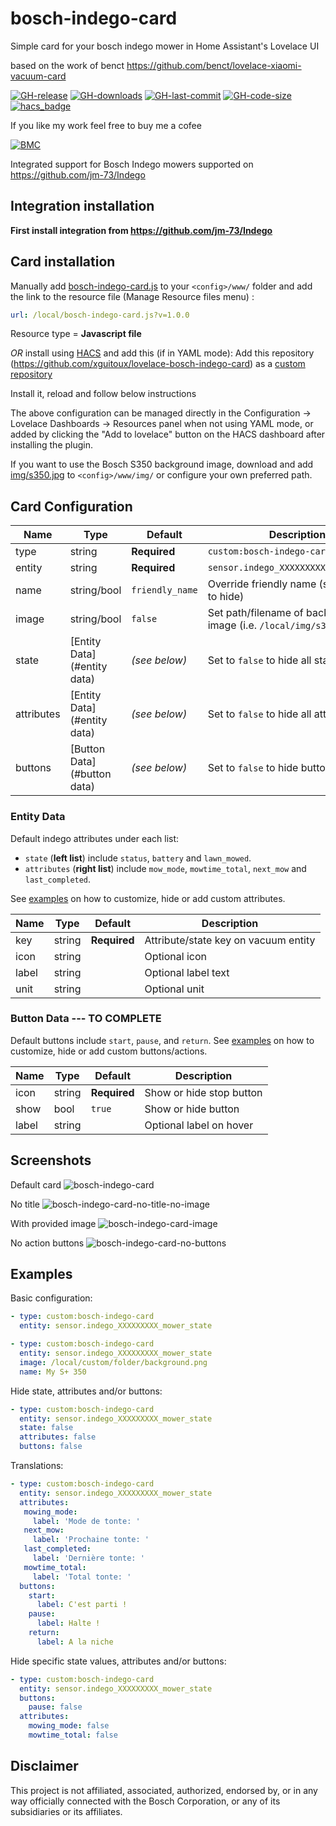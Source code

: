 # bosch-indego-card

Simple card for your bosch indego mower in Home Assistant's Lovelace UI

based on the work of benct https://github.com/benct/lovelace-xiaomi-vacuum-card

[![GH-release](https://img.shields.io/github/v/release/xguitoux/lovelace-bosch-indego-card.svg?style=flat-square)](https://github.com/xguitoux/lovelace-bosch-indego-card/releases)
[![GH-downloads](https://img.shields.io/github/downloads/xguitoux/lovelace-bosch-indego-card/total?style=flat-square)](https://github.com/xguitoux/lovelace-bosch-indego-card/releases)
[![GH-last-commit](https://img.shields.io/github/last-commit/xguitoux/lovelace-bosch-indego-card.svg?style=flat-square)](https://github.com/xguitoux/lovelace-bosch-indego-card/commits/master)
[![GH-code-size](https://img.shields.io/github/languages/code-size/xguitoux/lovelace-bosch-indego-card.svg?color=red&style=flat-square)](https://github.com/xguitoux/lovelace-bosch-indego-card)
[![hacs_badge](https://img.shields.io/badge/HACS-manual-red.svg?style=flat-square)](https://github.com/hacs)

If you like my work feel free to buy me a cofee

[![BMC](https://www.buymeacoffee.com/assets/img/custom_images/white_img.png)](https://www.buymeacoffee.com/xguitoux)

Integrated support for Bosch Indego mowers supported on https://github.com/jm-73/Indego

## Integration installation

**First install integration from https://github.com/jm-73/Indego**

## Card installation

Manually add [bosch-indego-card.js](https://raw.githubusercontent.com/xguitoux/lovelace-bosch-indego-card/master/bosch-indego-card.js)
to your `<config>/www/` folder and add the link to the resource file (Manage Resource files menu) :
```yaml
url: /local/bosch-indego-card.js?v=1.0.0
```
Resource type = **Javascript file**


_OR_ install using [HACS](https://hacs.xyz/) and add this (if in YAML mode):
Add this repository (https://github.com/xguitoux/lovelace-bosch-indego-card) as a [custom repository](https://hacs.xyz/docs/faq/custom_repositories/)

Install it, reload and follow below instructions


The above configuration can be managed directly in the Configuration -> Lovelace Dashboards -> Resources panel when not using YAML mode,
or added by clicking the "Add to lovelace" button on the HACS dashboard after installing the plugin.

If you want to use the Bosch S350 background image, download and add
[img/s350.jpg](https://raw.githubusercontent.com/xguitoux/lovelace-bosch-indego-card/master/img/s350.jpg)
to `<config>/www/img/` or configure your own preferred path.

## Card Configuration

| Name | Type | Default | Description
| ---- | ---- | ------- | -----------
| type | string | **Required** | `custom:bosch-indego-card`
| entity | string | **Required** | `sensor.indego_XXXXXXXXX_mower_state`
| name | string/bool | `friendly_name` | Override friendly name (set to `false` to hide)
| image | string/bool | `false` | Set path/filename of background image (i.e. `/local/img/s350.jpg`)
| state | [Entity Data](#entity data) | *(see below)* | Set to `false` to hide all states
| attributes | [Entity Data](#entity data) | *(see below)* | Set to `false` to hide all attributes
| buttons | [Button Data](#button data) | *(see below)* | Set to `false` to hide button row

### Entity Data

Default indego attributes under each list:
- `state` (**left list**) include `status`, `battery` and `lawn_mowed`.
- `attributes` (**right list**) include `mow_mode`, `mowtime_total`, `next_mow` and `last_completed`.

See [examples](#examples) on how to customize, hide or add custom attributes.

| Name | Type | Default | Description
| ---- | ---- | ------- | -----------
| key | string | **Required** | Attribute/state key on vacuum entity
| icon | string | | Optional icon
| label | string | | Optional label text
| unit | string | | Optional unit

### Button Data --- TO COMPLETE

Default buttons include `start`, `pause`, and `return`.
See [examples](#examples) on how to customize, hide or add custom buttons/actions.

| Name | Type | Default | Description
| ---- | ---- | ------- | -----------
| icon | string | **Required** | Show or hide stop button
| show | bool | `true` | Show or hide button
| label | string | | Optional label on hover

## Screenshots

Default card
![bosch-indego-card](https://raw.githubusercontent.com/xguitoux/lovelace-bosch-indego-card/master/examples/default.png)

No title
![bosch-indego-card-no-title-no-image](https://raw.githubusercontent.com/xguitoux/lovelace-bosch-indego-card/master/examples/no-title-no-image.png)

With provided image
![bosch-indego-card-image](https://raw.githubusercontent.com/xguitoux/lovelace-bosch-indego-card/master/examples/with-image.png)

No action buttons
![bosch-indego-card-no-buttons](https://raw.githubusercontent.com/xguitoux/lovelace-bosch-indego-card/master/examples/no-buttons.png)

## Examples

Basic configuration:
```yaml
- type: custom:bosch-indego-card
  entity: sensor.indego_XXXXXXXXX_mower_state
```

```yaml
- type: custom:bosch-indego-card
  entity: sensor.indego_XXXXXXXXX_mower_state
  image: /local/custom/folder/background.png
  name: My S+ 350
```

Hide state, attributes and/or buttons:
```yaml
- type: custom:bosch-indego-card
  entity: sensor.indego_XXXXXXXXX_mower_state
  state: false
  attributes: false
  buttons: false
```

Translations:
```yaml
- type: custom:bosch-indego-card
  entity: sensor.indego_XXXXXXXXX_mower_state
  attributes:
   mowing_mode:
     label: 'Mode de tonte: '
   next_mow:
     label: 'Prochaine tonte: ' 
   last_completed:
     label: 'Dernière tonte: ' 
   mowtime_total:
     label: 'Total tonte: '  
  buttons:
    start:
      label: C'est parti !
    pause:
      label: Halte !
    return:
      label: A la niche
```

Hide specific state values, attributes and/or buttons:
```yaml
- type: custom:bosch-indego-card
  entity: sensor.indego_XXXXXXXXX_mower_state
  buttons:
    pause: false
  attributes:
    mowing_mode: false
    mowtime_total: false
``` 



## Disclaimer

This project is not affiliated, associated, authorized, endorsed by, or in any way officially connected with the Bosch Corporation,
or any of its subsidiaries or its affiliates.